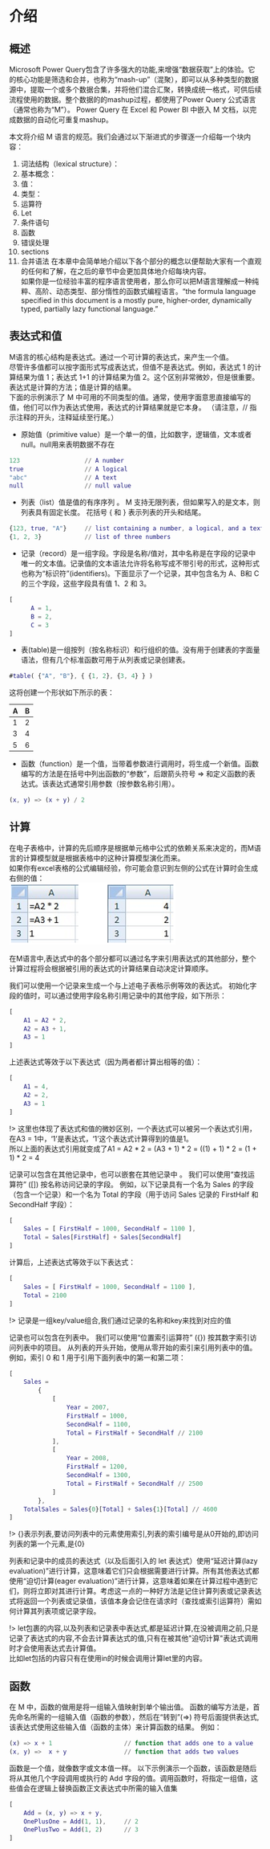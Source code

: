 # 介绍

## 概述

Microsoft Power Query包含了许多强大的功能,来增强“数据获取”上的体验。它的核心功能是筛选和合并，也称为“mash-up”（混聚），即可以从多种类型的数据源中，提取一个或多个数据合集，并将他们混合汇聚，转换成统一格式，可供后续流程使用的数据。整个数据的的mashup过程，都使用了Power Query 公式语言（通常也称为“M”）。 Power Query 在 Excel 和 Power BI 中嵌入 M 文档，以完成数据的自动化可重复mashup。  
  
本文将介绍 M 语言的规范。我们会通过以下渐进式的步骤逐一介绍每一个块内容：  
1. 词法结构（lexical structure）：  
2. 基本概念：
3. 值：
4. 类型：
5. 运算符
6. Let
7. 条件语句
8. 函数
9. 错误处理
10. sections
11. 合并语法
在本章中会简单地介绍以下各个部分的概念以便帮助大家有一个直观的任何和了解，在之后的章节中会更加具体地介绍每块内容。  
如果你是一位经验丰富的程序语言使用者，那么你可以把M语言理解成一种纯粹、高阶、动态类型、部分惰性的函数式编程语言。“the formula language specified in this document is a mostly pure, higher-order, dynamically typed, partially lazy functional language.”  

## 表达式和值  

M语言的核心结构是表达式。通过一个可计算的表达式，来产生一个值。  
尽管许多值都可以按字面形式写成表达式，但值不是表达式。例如，表达式 1 的计算结果为值 1；表达式 1+1 的计算结果为值 2。这个区别非常微妙，但是很重要。表达式是计算的方法；值是计算的结果。  
下面的示例演示了 M 中可用的不同类型的值。通常，使用字面意思直接编写的值，他们可以作为表达式使用，表达式的计算结果就是它本身。 （请注意，// 指示注释的开头，注释延续至行尾。）  

* 原始值（primitive value）是一个单一的值，比如数字，逻辑值，文本或者null。null用来表明数据不存在  

````M
123                  // A number
true                 // A logical
"abc"                // A text
null                 // null value
````

* 列表（list）值是值的有序序列 。 M 支持无限列表，但如果写入的是文本，则列表具有固定长度。 花括号 { 和 } 表示列表的开头和结尾。  

````M
{123, true, "A"}     // list containing a number, a logical, and a text 
{1, 2, 3}            // list of three numbers
````

* 记录（record）是一组字段。字段是名称/值对，其中名称是在字段的记录中唯一的文本值。记录值的文本语法允许将名称写成不带引号的形式，这种形式也称为“标识符”(identifiers)。下面显示了一个记录，其中包含名为 A、B和 C 的三个字段，这些字段具有值 1、2 和 3。  

````M
[
      A = 1,  
      B = 2,  
      C = 3
]
````

* 表(table)是一组按列（按名称标识）和行组织的值。没有用于创建表的字面量语法，但有几个标准函数可用于从列表或记录创建表。  

````M
#table( {"A", "B"}, { {1, 2}, {3, 4} } )
````

这将创建一个形状如下所示的表：  

A | B
---|---
1 | 2
3 | 4
5 | 6

* 函数（function）是一个值，当带着参数进行调用时，将生成一个新值。函数编写的方法是在括号中列出函数的“参数”，后跟箭头符号 => 和定义函数的表达式。该表达式通常引用参数（按参数名称引用）。  

````M
(x, y) => (x + y) / 2
````

## 计算  

在电子表格中，计算的先后顺序是根据单元格中公式的依赖关系来决定的，而M语言的计算模型就是根据表格中的这种计算模型演化而来。  
如果你有excel表格的公式编辑经验，你可能会意识到左侧的公式在计算时会生成右侧的值：  
![value](./power-query/m-spec-formula-value.png)  
  
在M语言中,表达式中的各个部分都可以通过名字来引用表达式的其他部分，整个计算过程将会根据被引用的表达式的计算结果自动决定计算顺序。  
  
我们可以使用一个记录来生成一个与上述电子表格示例等效的表达式。 初始化字段的值时，可以通过使用字段名称引用记录中的其他字段，如下所示：  

````M
[  
    A1 = A2 * 2,  
    A2 = A3 + 1,  
    A3 = 1  
]
````  

上述表达式等效于以下表达式（因为两者都计算出相等的值）：  

````M
[  
    A1 = 4,  
    A2 = 2,  
    A3 = 1  
]
````  

!> 这里也体现了表达式和值的微妙区别，一个表达式可以被另一个表达式引用，在A3 = 1中，‘1’是表达式，‘1’这个表达式计算得到的值是1。  
所以上面的表达式引用就变成了A1 = A2 \* 2 = (A3 + 1) \* 2 = ((1) + 1) \* 2 = (1 + 1) \* 2 = 4  

记录可以包含在其他记录中，也可以嵌套在其他记录中 。 我们可以使用“查找运算符” ([]) 按名称访问记录的字段。 例如，以下记录具有一个名为 Sales 的字段（包含一个记录）和一个名为 Total 的字段（用于访问 Sales 记录的 FirstHalf 和 SecondHalf 字段）：  

```M
[  
    Sales = [ FirstHalf = 1000, SecondHalf = 1100 ],
    Total = Sales[FirstHalf] + Sales[SecondHalf]
]
```
  
计算后，上述表达式等效于以下表达式：  

```M
[  
    Sales = [ FirstHalf = 1000, SecondHalf = 1100 ],
    Total = 2100
]
```  

!> 记录是一组key/value组合,我们通过记录的名称和key来找到对应的值  

记录也可以包含在列表中。 我们可以使用“位置索引运算符” ({}) 按其数字索引访问列表中的项目。 从列表的开头开始，使用从零开始的索引来引用列表中的值。 例如，索引 0 和 1 用于引用下面列表中的第一和第二项：  

```M
[
    Sales =  
        {  
            [  
                Year = 2007,  
                FirstHalf = 1000,  
                SecondHalf = 1100,
                Total = FirstHalf + SecondHalf // 2100
            ],
            [  
                Year = 2008,  
                FirstHalf = 1200,  
                SecondHalf = 1300,
                Total = FirstHalf + SecondHalf // 2500
            ]  
        },
    TotalSales = Sales{0}[Total] + Sales{1}[Total] // 4600
]
```

!> {}表示列表,要访问列表中的元素使用索引,列表的索引编号是从0开始的,即访问列表的第一个元素,是{0}  

列表和记录中的成员的表达式（以及后面引入的 let 表达式）使用“延迟计算(lazy evaluation)”进行计算，这意味着它们只会根据需要进行计算。所有其他表达式都使用“迫切计算(eager evaluation)”进行计算，这意味着如果在计算过程中遇到它们，则将立即对其进行计算。考虑这一点的一种好方法是记住计算列表或记录表达式将返回一个列表或记录值，该值本身会记住在请求时（查找或索引运算符）需如何计算其列表项或记录字段。  

!> let包裹的内容,以及列表和记录表中表达式,都是延迟计算,在没被调用之前,只是记录了表达式的内容,不会去计算表达式的值,只有在被其他"迫切计算"表达式调用时才会使用表达式去计算值。  
比如let包括的内容只有在使用in的时候会调用计算let里的内容。  

## 函数  

在 M 中，函数的做用是将一组输入值映射到单个输出值。 函数的编写方法是，首先命名所需的一组输入值（函数的参数），然后在“转到”(=>) 符号后面提供表达式,该表达式使用这些输入值（函数的主体）来计算函数的结果。 例如：  

```M
(x) => x + 1                    // function that adds one to a value
(x, y) =>  x + y                // function that adds two values
```

函数是一个值，就像数字或文本值一样。 以下示例演示一个函数，该函数是随后将从其他几个字段调用或执行的 Add 字段的值。调用函数时，将指定一组值，这些值会在逻辑上替换函数正文表达式中所需的输入值集  

```M
[
    Add = (x, y) => x + y,
    OnePlusOne = Add(1, 1),     // 2
    OnePlusTwo = Add(1, 2)      // 3
]
```
